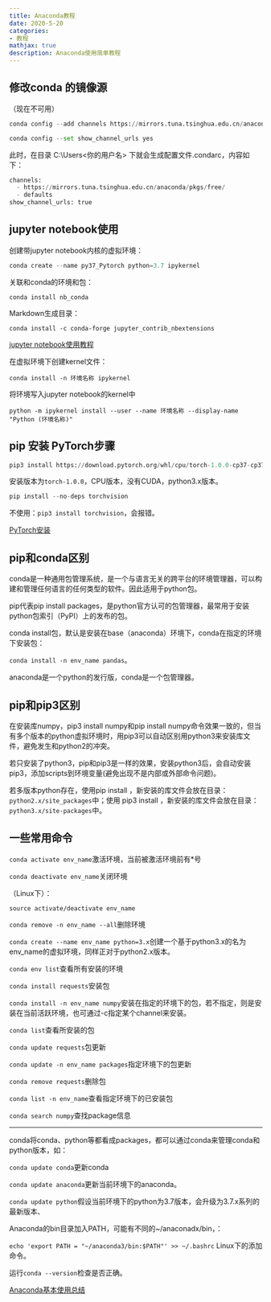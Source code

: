 ```yaml
---
title: Anaconda教程
date: 2020-5-20
categories:
- 教程
mathjax: true
description: Anaconda使用简单教程
---
```




## 修改conda 的镜像源

（现在不可用）

```python
conda config --add channels https://mirrors.tuna.tsinghua.edu.cn/anaconda/pkgs/free/

conda config --set show_channel_urls yes
```

此时，在目录 C:\Users<你的用户名> 下就会生成配置文件.condarc，内容如下：

```python
channels:
  - https://mirrors.tuna.tsinghua.edu.cn/anaconda/pkgs/free/
  - defaults
show_channel_urls: true
```



## jupyter notebook使用

创建带jupyter notebook内核的虚拟环境：

```python
conda create --name py37_Pytorch python=3.7 ipykernel
```

关联和conda的环境和包：

`conda install nb_conda`

Markdown生成目录：

`conda install -c conda-forge jupyter_contrib_nbextensions`

[jupyter notebook使用教程](https://www.jianshu.com/p/91365f343585)





在虚拟环境下创建kernel文件：

```
conda install -n 环境名称 ipykernel
```

将环境写入jupyter notebook的kernel中

```
python -m ipykernel install --user --name 环境名称 --display-name "Python (环境名称)"
```



## pip 安装 PyTorch步骤

```python
pip3 install https://download.pytorch.org/whl/cpu/torch-1.0.0-cp37-cp37m-win_amd64.whl
```

安装版本为`torch-1.0.0`，CPU版本，没有CUDA，python3.x版本。

```python
pip install --no-deps torchvision
```

不使用：`pip3 install torchvision`，会报错。

[PyTorch安装](https://redstonewill.com/1948/)



## pip和conda区别

conda是一种通用包管理系统，是一个与语言无关的跨平台的环境管理器，可以构建和管理任何语言的任何类型的软件。因此适用于python包。

pip代表pip install packages，是python官方认可的包管理器，最常用于安装python包索引（PyPI）上的发布的包。

conda install包，默认是安装在base（anaconda）环境下，conda在指定的环境下安装包：

`conda install -n env_name pandas`。

anaconda是一个python的发行版，conda是一个包管理器。

## pip和pip3区别

在安装库numpy，pip3 install numpy和pip install numpy命令效果一致的，但当有多个版本的python虚拟环境时，用pip3可以自动区别用python3来安装库文件，避免发生和python2的冲突。

若只安装了python3，pip和pip3是一样的效果，安装python3后，会自动安装pip3，添加scripts到环境变量(避免出现不是内部或外部命令问题)。

若多版本python存在，使用pip install ，新安装的库文件会放在目录：`python2.x/site_packages`中；使用 pip3 install ，新安装的库文件会放在目录：`python3.x/site-packages`中。

## 一些常用命令

`conda activate env_name`激活环境，当前被激活环境前有*号

`conda deactivate env_name`关闭环境

（Linux下）：

`source activate/deactivate env_name`



`conda remove -n env_name --all`删除环境

`conda create --name env_name python=3.x`创建一个基于python3.x的名为env_name的虚拟环境，同样正对于python2.x版本。

`conda env list`查看所有安装的环境

`conda install requests`安装包

`conda install -n env_name numpy`安装在指定的环境下的包，若不指定，则是安装在当前活跃环境，也可通过-c指定某个channel来安装。

`conda list`查看所安装的包

`conda update requests`包更新

`conda update -n env_name packages`指定环境下的包更新

`conda remove requests`删除包

`conda list -n env_name`查看指定环境下的已安装包

`conda search numpy`查找package信息

------

conda将conda、python等都看成packages，都可以通过conda来管理conda和python版本，如：

`conda update conda`更新conda

`conda update anaconda`更新当前环境下的anaconda。

`conda update python`假设当前环境下的python为3.7版本，会升级为3.7.x系列的最新版本、

Anaconda的bin目录加入PATH，可能有不同的~/anaconadx/bin，：

`echo 'export PATH = "~/anaconda3/bin:$PATH"' >> ~/.bashrc`      Linux下的添加命令。

运行`conda --version`检查是否正确。



[Anaconda基本使用总结](https://www.jianshu.com/p/2f3be7781451#)



